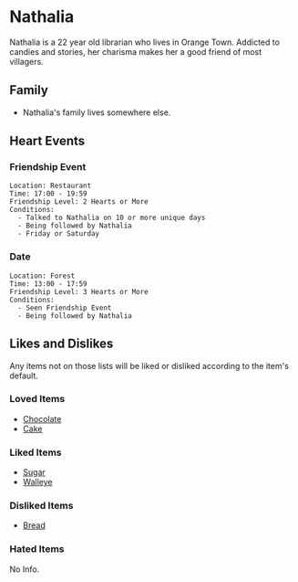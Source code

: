 # Nathalia

Nathalia is a 22 year old librarian who lives in Orange Town. Addicted to candies and stories, her charisma makes her a good friend of most villagers.

## Family

- Nathalia's family lives somewhere else.

## Heart Events

### Friendship Event
    Location: Restaurant
    Time: 17:00 - 19:59
    Friendship Level: 2 Hearts or More
    Conditions:
      - Talked to Nathalia on 10 or more unique days
      - Being followed by Nathalia
      - Friday or Saturday
      
### Date
    Location: Forest
    Time: 13:00 - 17:59
    Friendship Level: 3 Hearts or More
    Conditions:
      - Seen Friendship Event
      - Being followed by Nathalia

## Likes and Dislikes

Any items not on those lists will be liked or disliked according to the item's default.

### Loved Items

- [Chocolate](../items/chocolate.md)
- [Cake](../items/cake.md)

### Liked Items

- [Sugar](../items/sugar.md)
- [Walleye](../items/walleye.md)

### Disliked Items

- [Bread](../items/bread.md)

### Hated Items

No Info.
